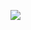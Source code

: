 ![](http://www.plantuml.com/plantuml/proxy?cache=no&src=https://raw.githubusercontent.com/oleksandrblazhko/ai204-sirenko/laboratory-work-7/2-SoftwareDesign/2.7-PlantUML/UML-UseCase.puml)
